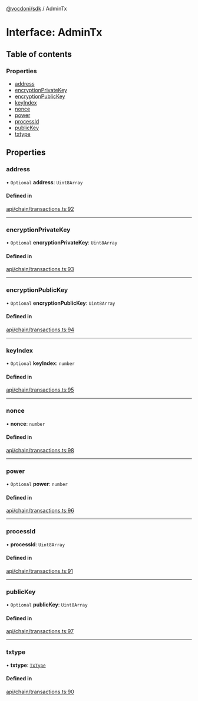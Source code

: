 [@vocdoni/sdk](/sdk) / AdminTx

# Interface: AdminTx

## Table of contents

### Properties

- [address](AdminTx#address)
- [encryptionPrivateKey](AdminTx#encryptionprivatekey)
- [encryptionPublicKey](AdminTx#encryptionpublickey)
- [keyIndex](AdminTx#keyindex)
- [nonce](AdminTx#nonce)
- [power](AdminTx#power)
- [processId](AdminTx#processid)
- [publicKey](AdminTx#publickey)
- [txtype](AdminTx#txtype)

## Properties

### address

• `Optional` **address**: `Uint8Array`

#### Defined in

[api/chain/transactions.ts:92](https://github.com/vocdoni/vocdoni-sdk/blob/2ec9544f0d792289a6e591f4f269c47a23ca40a1/src/api/chain/transactions.ts#L92)

___

### encryptionPrivateKey

• `Optional` **encryptionPrivateKey**: `Uint8Array`

#### Defined in

[api/chain/transactions.ts:93](https://github.com/vocdoni/vocdoni-sdk/blob/2ec9544f0d792289a6e591f4f269c47a23ca40a1/src/api/chain/transactions.ts#L93)

___

### encryptionPublicKey

• `Optional` **encryptionPublicKey**: `Uint8Array`

#### Defined in

[api/chain/transactions.ts:94](https://github.com/vocdoni/vocdoni-sdk/blob/2ec9544f0d792289a6e591f4f269c47a23ca40a1/src/api/chain/transactions.ts#L94)

___

### keyIndex

• `Optional` **keyIndex**: `number`

#### Defined in

[api/chain/transactions.ts:95](https://github.com/vocdoni/vocdoni-sdk/blob/2ec9544f0d792289a6e591f4f269c47a23ca40a1/src/api/chain/transactions.ts#L95)

___

### nonce

• **nonce**: `number`

#### Defined in

[api/chain/transactions.ts:98](https://github.com/vocdoni/vocdoni-sdk/blob/2ec9544f0d792289a6e591f4f269c47a23ca40a1/src/api/chain/transactions.ts#L98)

___

### power

• `Optional` **power**: `number`

#### Defined in

[api/chain/transactions.ts:96](https://github.com/vocdoni/vocdoni-sdk/blob/2ec9544f0d792289a6e591f4f269c47a23ca40a1/src/api/chain/transactions.ts#L96)

___

### processId

• **processId**: `Uint8Array`

#### Defined in

[api/chain/transactions.ts:91](https://github.com/vocdoni/vocdoni-sdk/blob/2ec9544f0d792289a6e591f4f269c47a23ca40a1/src/api/chain/transactions.ts#L91)

___

### publicKey

• `Optional` **publicKey**: `Uint8Array`

#### Defined in

[api/chain/transactions.ts:97](https://github.com/vocdoni/vocdoni-sdk/blob/2ec9544f0d792289a6e591f4f269c47a23ca40a1/src/api/chain/transactions.ts#L97)

___

### txtype

• **txtype**: [`TxType`](../enums/TxType)

#### Defined in

[api/chain/transactions.ts:90](https://github.com/vocdoni/vocdoni-sdk/blob/2ec9544f0d792289a6e591f4f269c47a23ca40a1/src/api/chain/transactions.ts#L90)
